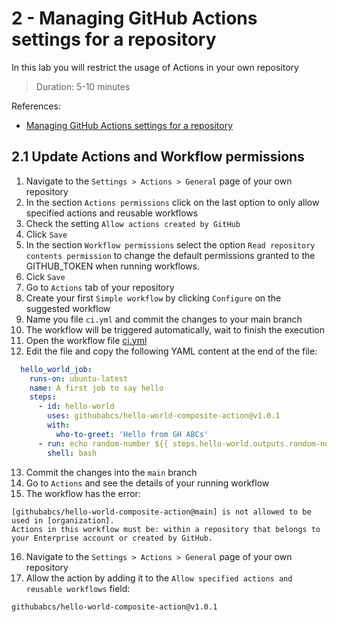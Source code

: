 # 2 - Managing GitHub Actions settings for a repository
In this lab you will restrict the usage of Actions in your own repository
> Duration: 5-10 minutes

References:
- [Managing GitHub Actions settings for a repository](https://docs.github.com/en/repositories/managing-your-repositorys-settings-and-features/enabling-features-for-your-repository/managing-github-actions-settings-for-a-repository#allowing-specific-actions-to-run)

## 2.1 Update Actions and Workflow permissions

1. Navigate to the `Settings > Actions > General` page of your own repository
2. In the section `Actions permissions` click on the last option to only allow specified actions and reusable workflows
3. Check the setting `Allow actions created by GitHub`
4. Click `Save`
5. In the section `Workflow permissions` select the option `Read repository contents permission` to change the default permissions granted to the GITHUB_TOKEN when running workflows.
6. Cick `Save`
7. Go to `Actions` tab of your repository
8. Create your first `Simple workflow` by clicking `Configure` on the suggested workflow
9. Name you file `ci.yml` and commit the changes to your main branch
10. The workflow will be triggered automatically, wait to finish the execution
11. Open the workflow file [ci.yml](/.github/workflows/ci.yml)
12. Edit the file and copy the following YAML content at the end of the file:
```YAML
  hello_world_job:
    runs-on: ubuntu-latest
    name: A first job to say hello
    steps:
      - id: hello-world
        uses: githubabcs/hello-world-composite-action@v1.0.1
        with:
          who-to-greet: 'Hello from GH ABCs'
      - run: echo random-number ${{ steps.hello-world.outputs.random-number }}
        shell: bash
```
13. Commit the changes into the `main` branch
14. Go to `Actions` and see the details of your running workflow
15. The workflow has the error:
```
[githubabcs/hello-world-composite-action@main] is not allowed to be used in [organization]. 
Actions in this workflow must be: within a repository that belongs to your Enterprise account or created by GitHub.
```
16. Navigate to the `Settings > Actions > General` page of your own repository
17. Allow the action by adding it to the `Allow specified actions and reusable workflows` field:
```
githubabcs/hello-world-composite-action@v1.0.1
```